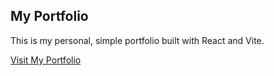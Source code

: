 ## My Portfolio

This is my personal, simple portfolio built with React and Vite.

[Visit My Portfolio](https://newportfolio-production-42a7.up.railway.app/)